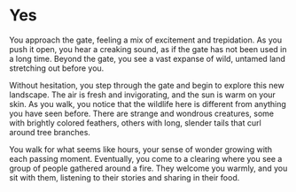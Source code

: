 # Yes 

You approach the gate, feeling a mix of excitement and trepidation. As you push it open, you hear a creaking sound, as if the gate has not been used in a long time. Beyond the gate, you see a vast expanse of wild, untamed land stretching out before you.

Without hesitation, you step through the gate and begin to explore this new landscape. The air is fresh and invigorating, and the sun is warm on your skin. As you walk, you notice that the wildlife here is different from anything you have seen before. There are strange and wondrous creatures, some with brightly colored feathers, others with long, slender tails that curl around tree branches.

You walk for what seems like hours, your sense of wonder growing with each passing moment. Eventually, you come to a clearing where you see a group of people gathered around a fire. They welcome you warmly, and you sit with them, listening to their stories and sharing in their food.
